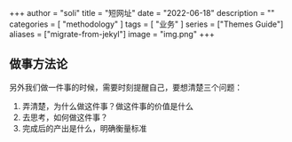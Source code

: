 +++
author = "soli"
title = "短网址"
date = "2022-06-18"
description = ""
categories = [
"methodology"
]
tags = [
"业务"
]
series = ["Themes Guide"]
aliases = ["migrate-from-jekyl"]
image = "img.png"
+++
<!--more-->
## 做事方法论
另外我们做一件事的时候，需要时刻提醒自己，要想清楚三个问题：

1. 弄清楚，为什么做这件事？做这件事的价值是什么
2. 去思考，如何做这件事？
3. 完成后的产出是什么，明确衡量标准
